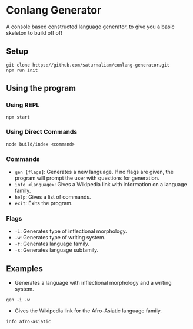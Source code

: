 # Conlang Generator

A console based constructed language generator, to give you a basic skeleton to build off of!

## Setup

```
git clone https://github.com/saturnaliam/conlang-generator.git
npm run init
```

## Using the program

### Using REPL
```
npm start
```

### Using Direct Commands
```
node build/index <command>
```

### Commands
* ``gen [flags]``: Generates a new language. If no flags are given, the program will prompt the user with questions for generation.
* ``info <language>``: Gives a Wikipedia link with information on a language family.
* ``help``: Gives a list of commands.
* ``exit``: Exits the program.

### Flags
* ``-i``: Generates type of inflectional morphology.
* ``-w``: Generates type of writing system.
* ``-f``: Generates language family.
* ``-s``: Generates language subfamily.

## Examples
* Generates a language with inflectional morphology and a writing system.
```
gen -i -w
```
* Gives the Wikipedia link for the Afro-Asiatic language family.
```
info afro-asiatic
```
